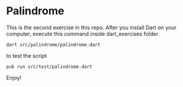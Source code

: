 # Palindrome

This is the second exercise in this repo.
After you install Dart on your computer, execute this command inside dart_exercises folder

```dart src/palindrome/palindrome.dart```

to test the script

```pub run src/test/palindrome.dart```

Enjoy!
